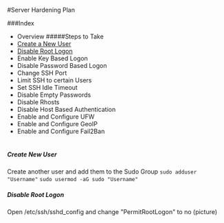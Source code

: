 #Server Hardening Plan

###Index
- Overview
#####Steps to Take
- [Create a New User](#create-new-user)
- [Disable Root Logon](#disable-root-logon)
- Enable Key Based Logon
- Disable Password Based Logon
- Change SSH Port
- Limit SSH to certain Users
- Set SSH Idle Timeout
- Disable Empty Passwords
- Disable Rhosts
- Disable Host Based Authentication
- Enable and Configure UFW
- Enable and Configure GeoIP
- Enable and Configure Fail2Ban
<br><br>
##### Create New User
Create another user and add them to the Sudo Group
`sudo adduser "Username"`
`sudo usermod -aG sudo "Username"`

##### Disable Root Logon
Open /etc/ssh/sshd_config and change "PermitRootLogon" to no
(picture)
